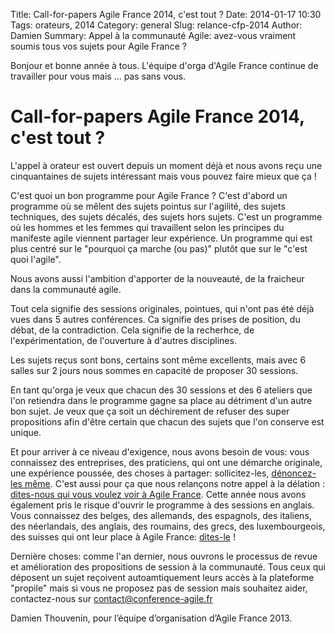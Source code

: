 Title: Call-for-papers Agile France 2014, c'est tout ?
Date: 2014-01-17 10:30
Tags: orateurs, 2014
Category: general
Slug: relance-cfp-2014
Author: Damien
Summary: Appel à la communauté Agile: avez-vous vraiment soumis tous vos sujets pour Agile France ?

Bonjour et bonne année à tous. L'équipe d'orga d'Agile France continue de travailler pour vous mais ... pas sans vous.

<h1>Call-for-papers Agile France 2014, c'est tout ?</h1>

L'appel à orateur est ouvert depuis un moment déjà et nous avons reçu une cinquantaines de sujets intéressant mais vous pouvez faire mieux que ça !

C'est quoi un bon programme pour Agile France ? C'est d'abord un programme où se mêlent des sujets pointus sur l'agilité, des sujets techniques, des sujets décalés, des sujets hors sujets.
C'est un programme où les hommes et les femmes qui travaillent selon les principes du manifeste agile viennent partager leur expérience. Un programme qui est plus centré sur le "pourquoi ça marche (ou pas)" plutôt que sur le "c'est quoi l'agile". 

Nous avons aussi l'ambition d'apporter de la nouveauté, de la fraicheur dans la communauté agile. 

Tout cela signifie des sessions originales, pointues, qui n'ont pas été déjà vues dans 5 autres conférences. Ca signifie des prises de position, du débat, de la contradiction. Cela signifie de la recherhce, de l'expérimentation, de l'ouverture à d'autres disciplines.

Les sujets reçus sont bons, certains sont même excellents, mais avec 6 salles sur 2 jours nous sommes en capacité de proposer 30 sessions. 

En tant qu'orga je veux que chacun des 30 sessions et des 6 ateliers que l'on retiendra dans le programme gagne sa place au détriment d'un autre bon sujet. Je veux que ça soit un déchirement de refuser des super propositions afin d'être certain que chacun des sujets que l'on conserve est unique. 

Et pour arriver à ce niveau d'exigence, nous avons besoin de vous: vous connaissez des entreprises, des praticiens, qui ont une démarche originale, une expérience poussée, des choses à partager: sollicitez-les, [dénoncez-les même][1].
C'est aussi pour ça que nous relançons notre appel à la délation : [dites-nous qui vous voulez voir à Agile France][1].
Cette année nous avons également pris le risque d'ouvrir le programme à des sessions en anglais. Vous connaissez des belges, des allemands, des espagnols, des italiens, des néerlandais, des anglais, des roumains, des grecs, des luxembourgeois, des suisses qui ont leur place à Agile France: [dites-le][1] !

Dernière choses: comme l'an dernier, nous ouvrons le processus de revue et amélioration des propositions de session à la communauté. Tous ceux qui déposent un sujet reçoivent autoamtiquement leurs accès à la plateforme "propile" mais si vous ne proposez pas de session mais souhaitez aider, contactez-nous sur <contact@conference-agile.fr>

Damien Thouvenin, pour l’équipe d’organisation d’Agile France 2013.

[1]: https://docs.google.com/a/clt-services.com/forms/d/1zvTGA31XTX5fsJuWyoOFHg7NEBxHT94ewYcv9dHRk4I/viewform
